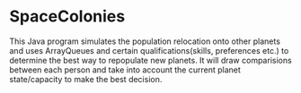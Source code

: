 # SpaceColonies

This Java program simulates the population relocation onto other planets and uses ArrayQueues and certain qualifications(skills, preferences etc.) to determine the best way to repopulate new planets. It will draw comparisions between each person and take into account the current planet state/capacity to make the best decision.
